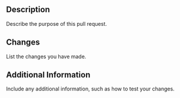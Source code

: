 ## Description
Describe the purpose of this pull request.

## Changes
List the changes you have made.

## Additional Information
Include any additional information, such as how to test your changes.
